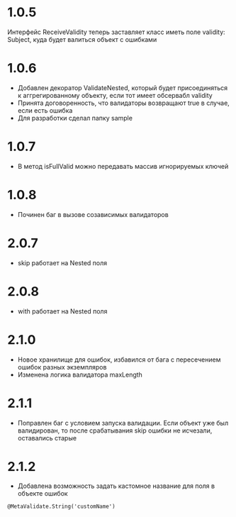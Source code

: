 # 1.0.5
Интерфейс ReceiveValidity теперь заставляет класс иметь поле validity: Subject<Validity>, куда будет валиться объект с ошибками
# 1.0.6
- Добавлен декоратор ValidateNested, который будет присоединяться к аггрегированному объекту, если тот имеет обсервабл validity
- Принята договоренность, что валидаторы возвращают true в случае, если есть ошибка
- Для разработки сделал папку sample
# 1.0.7
- В метод isFullValid можно передавать массив игнорируемых ключей
# 1.0.8
- Починен баг в вызове созависимых валидаторов

# 2.0.7
- skip работает на Nested поля
# 2.0.8
- with работает на Nested поля
# 2.1.0
- Новое хранилище для ошибок, избавился от бага с пересечением ошибок разных экземпляров
- Изменена логика валидатора maxLength
# 2.1.1
- Поправлен баг с условием запуска валидации. Если объект уже был валидирован, то после срабатывания skip ошибки не исчезали, оставались старые
# 2.1.2
- Добавлена возможность задать кастомное название для поля в объекте ошибок
```
@MetaValidate.String('customName')
```